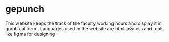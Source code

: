 # gepunch
This website keeps the track of the faculty working hours and display it in graphical form .
Languages used in the website are html,java,css and tools like figma for designing
